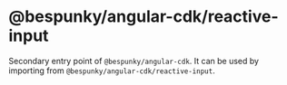 # @bespunky/angular-cdk/reactive-input

Secondary entry point of `@bespunky/angular-cdk`. It can be used by importing from `@bespunky/angular-cdk/reactive-input`.
